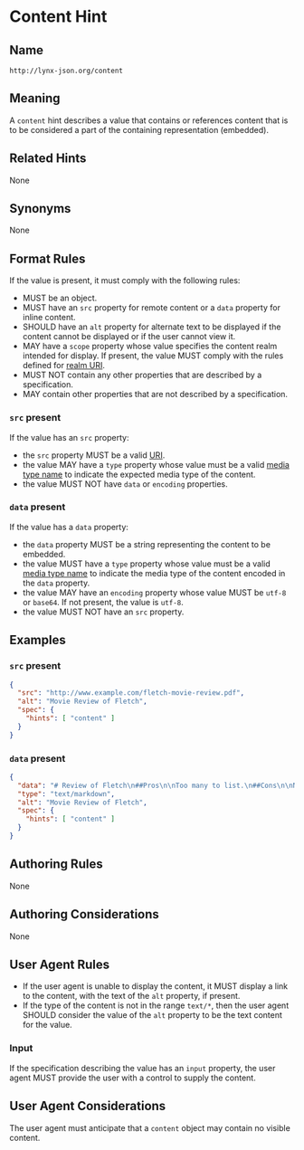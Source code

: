 # Content Hint

## Name

`http://lynx-json.org/content`

## Meaning

A `content` hint describes a value that contains or references content that is to be considered a part of the containing representation (embedded).

## Related Hints

None

## Synonyms

None

## Format Rules

If the value is present, it must comply with the following rules:

- MUST be an object.
- MUST have an `src` property for remote content or a `data` property for inline content.
- SHOULD have an `alt` property for alternate text to be displayed if the content cannot be displayed or if the user cannot view it.
- MAY have a `scope` property whose value specifies the content realm intended for display. If present, the value MUST comply with the rules defined for [realm URI](#realm-uri).
- MUST NOT contain any other properties that are described by a specification.
- MAY contain other properties that are not described by a specification.

### `src` present

If the value has an `src` property:

- the `src` property MUST be a valid [URI](#uri).
- the value MAY have a `type` property whose value must be a valid [media type name](#media-type-name) to indicate the expected media type of the content.
- the value MUST NOT have `data` or `encoding` properties.

### `data` present

If the value has a `data` property:

- the `data` property MUST be a string representing the content to be embedded.
- the value MUST have a `type` property whose value must be a valid [media type name](#media-type-name) to indicate the media type of the content encoded in the `data` property.
- the value MAY have an `encoding` property whose value MUST be `utf-8` or `base64`. If not present, the value is `utf-8`.
- the value MUST NOT have an `src` property.

## Examples

### `src` present

```json
{
  "src": "http://www.example.com/fletch-movie-review.pdf",
  "alt": "Movie Review of Fletch",
  "spec": {
    "hints": [ "content" ]
  }
}
```

### `data` present

```json
{
  "data": "# Review of Fletch\n##Pros\n\nToo many to list.\n##Cons\n\nNone!",
  "type": "text/markdown",
  "alt": "Movie Review of Fletch",
  "spec": {
    "hints": [ "content" ]
  }
}
```

## Authoring Rules

None

## Authoring Considerations

None

## User Agent Rules

- If the user agent is unable to display the content, it MUST display a link to the content, with the text of the `alt` property, if present.
- If the type of the content is not in the range `text/*`, then the user agent SHOULD consider the value of the `alt` property to be the text content for the value.

### Input

If the specification describing the value has an `input` property, the user agent MUST provide the user with a control to supply the content.

## User Agent Considerations

The user agent must anticipate that a `content` object may contain no visible content.
